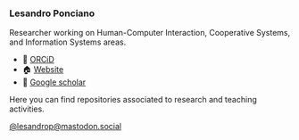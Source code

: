### Lesandro Ponciano

Researcher working on Human-Computer Interaction, Cooperative Systems, and Information Systems areas.

- :school: [ORCiD](https://orcid.org/0000-0002-5724-0094)
- :house:  [Website](https://lesandrop.github.io)
- 🔭 [Google scholar](https://scholar.google.com.br/citations?user=KS9I4P0AAAAJ)

Here you can find repositories associated to research and teaching activities.

[@lesandrop@mastodon.social](https://mastodon.social/@lesandrop)


<!--
**lesandrop/lesandrop** is a ✨ _special_ ✨ repository because its `README.md` (this file) appears on your GitHub profile.

Here are some ideas to get you started:

- 🔭 I’m currently working on ...
- 🌱 I’m currently learning ...
- 👯 I’m looking to collaborate on ...
- 🤔 I’m looking for help with ...
- 💬 Ask me about ...
- 📫 How to reach me: ...
- 😄 Pronouns: ...
- ⚡ Fun fact: ...
-->
